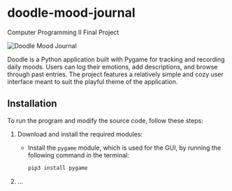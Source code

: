# doodle-mood-journal
Computer Programming II Final Project

![Doodle Mood Journal](doodle.png)

Doodle is a Python application built with Pygame for tracking and recording daily moods. Users can log their emotions, add descriptions, and browse through past entries. The project features a relatively simple and cozy user interface meant to suit the playful theme of the application.

## Installation

To run the program and modify the source code, follow these steps:

1. Download and install the required modules:

   - Install the `pygame` module, which is used for the GUI, by running the following command in the terminal:

     ```bash
     pip3 install pygame
     ```

2. ...
